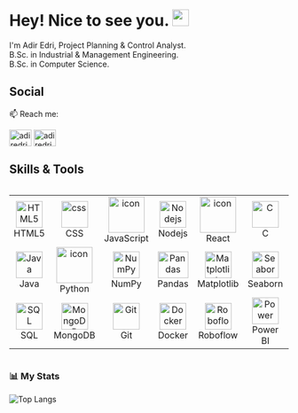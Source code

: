  
# Hey! Nice to see you. <img src="https://media.giphy.com/media/hvRJCLFzcasrR4ia7z/giphy.gif" width="30px">
I'm Adir Edri, Project Planning & Control Analyst. <br> 
B.Sc. in Industrial & Management Engineering. <br>
B.Sc. in Computer Science.

## Social

📫 Reach me:

<a href="https://www.linkedin.com/in/adiredri/" target="blank"><img align="center" src="https://raw.githubusercontent.com/rahuldkjain/github-profile-readme-generator/master/src/images/icons/Social/linked-in-alt.svg" alt="adiredri" height="30" width="40" /></a>
<a href="mailto:adire7399@gmail.com" target="blank"><img align="center" src="https://logos-world.net/wp-content/uploads/2020/11/Gmail-Logo.png" alt="adiredri" height="30" width="40"/></a>

## Skills & Tools 

<!-- START TABLE -->

<div style="display: flex; align-items: flex-start; align: center">
<table align="center">
  <tr> 
    <td align="center" width="96"><img src="https://skillicons.dev/icons?i=html" width="48" height="48" alt="HTML5" /><br>HTML5 </td>
    <td align="center" width="96"><img src="https://skillicons.dev/icons?i=css" width="48" height="48" alt="css" /><br>CSS </td>
    <td align="center" width="96"><img src="https://techstack-generator.vercel.app/js-icon.svg" alt="icon" width="65" height="65" /><br>JavaScript</td>
    <td align="center" width="96"><img src="https://skillicons.dev/icons?i=nodejs" width="48" height="48" alt="Nodejs" /><br>Nodejs</td>
    <td align="center" width="96"><img src="https://techstack-generator.vercel.app/react-icon.svg" alt="icon" width="65" height="65" /><br>React</td>
    <td align="center" width="96"><img src="https://skillicons.dev/icons?i=c" width="48" height="48" alt="C" /><br>C</td>
    <td align="center" width="96"><img src="https://techstack-generator.vercel.app/cpp-icon.svg" alt="icon" width="65" height="65" /><br>C++</td>
    <td align="center" width="96"><img src="https://techstack-generator.vercel.app/csharp-icon.svg" alt="icon" width="65" height="65" /><br>C#</td>
  </tr>
  <tr>
    <td align="center" width="96"><img src="https://skillicons.dev/icons?i=java" width="48" height="48" alt="Java" /><br>Java</td>
    <td align="center" width="96"><a href="#macropower-tech"><img src="https://techstack-generator.vercel.app/python-icon.svg" alt="icon" width="65" height="65" /></a><br>Python</td>
    <td align="center" width="96"><img src="https://miro.medium.com/v2/resize:fit:1001/1*vPezx00A1u0WAfS8e8wBXQ.png" width="48" height="48" alt="NumPy" /><br>NumPy</td>
    <td align="center" width="96"><img src="https://geo-python-site.readthedocs.io/en/latest/_images/pandas_logo.png" width="55" height="48" alt="Pandas" /><br>Pandas</td>
    <td align="center" width="96"><img src="https://upload.wikimedia.org/wikipedia/commons/thumb/8/84/Matplotlib_icon.svg/2048px-Matplotlib_icon.svg.png" width="48" height="48" alt="Matplotlib" /><br>Matplotlib</td>
    <td align="center" width="96"><img src="https://user-images.githubusercontent.com/315810/92161415-9e357100-edfe-11ea-917d-f9e33fd60741.png" width="48" height="48" alt="Seaborn" /><br>Seaborn</td>
    <td align="center" width="96"><img src="https://skillicons.dev/icons?i=pytorch" width="48" height="48" alt="PyTorch"/><br>PyTorch</td>
    <td align="center" width="96"><img src="https://upload.wikimedia.org/wikipedia/commons/f/f3/Apache_Spark_logo.svg" width="48" height="48" alt="PySpark" /><br>PySpark</td>
  </tr>
  <tr>
    <td align="center" width="96"><img src="https://skillicons.dev/icons?i=mysql" width="48" height="48" alt="SQL" /><br>SQL</td>
    <td align="center" width="96"><img src="https://skillicons.dev/icons?i=mongodb" width="48" height="48" alt="MongoDB" /><br>MongoDB</td>
    <td align="center" width="96"><img src="https://user-images.githubusercontent.com/25181517/192108372-f71d70ac-7ae6-4c0d-8395-51d8870c2ef0.png" width="48" height="48" alt="Git" /><br>Git</td>
    <td align="center" width="96"><img src="https://techstack-generator.vercel.app/docker-icon.svg" width="48" height="48" alt="Docker" /><br>Docker</td>
    <td align="center" width="96"><img src="https://logosandtypes.com/wp-content/uploads/2025/02/roboflow.svg" width="48" height="48" alt="Roboflow" /><br>Roboflow</td>
    <td align="center" width="96"><img src="https://upload.wikimedia.org/wikipedia/commons/thumb/c/cf/New_Power_BI_Logo.svg/1200px-New_Power_BI_Logo.svg.png" width="48" height="48" alt="Power" /><br>Power BI</td>
    <td align="center" width="96"><img src="https://cdn.worldvectorlogo.com/logos/tableau-software.svg" width="48" height="48" alt="Tableau" /><br>Tableau</td>
    <td align="center" width="96"><img src="https://skillicons.dev/icons?i=linux" width="48" height="48" alt="linux" /><br>linux</td>    
  </tr>
</table>
</div>

<!-- END TABLE -->

### 📊 My Stats
![Top Langs](https://github-readme-stats.vercel.app/api/top-langs/?username=adiredri&layout=compact&theme=transparent)

